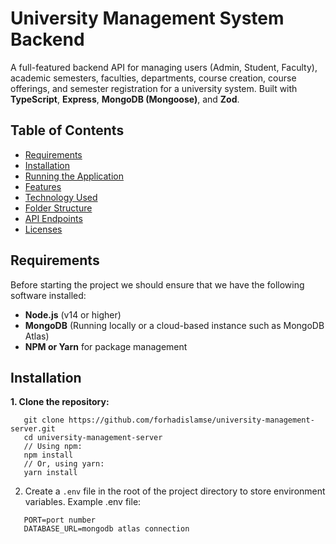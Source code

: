# University Management System Backend

A full-featured backend API for managing users (Admin, Student, Faculty), academic semesters, faculties, departments, course creation, course offerings, and semester registration for a university system. Built with **TypeScript**, **Express**, **MongoDB (Mongoose)**, and **Zod**.

## Table of Contents

- [Requirements](#requirements)
- [Installation](#installation)
- [Running the Application](#running-the-application)
- [Features](#features)
- [Technology Used](#technology-used)
- [Folder Structure](#folder-structure)
- [API Endpoints](#api-endpoints)
- [Licenses](#licenses)

## Requirements

Before starting the project we should ensure that we have the following software installed:

- **Node.js** (v14 or higher)
- **MongoDB** (Running locally or a cloud-based instance such as MongoDB Atlas)
- **NPM or Yarn** for package management

## Installation

**1. Clone the repository:**

```
   git clone https://github.com/forhadislamse/university-management-server.git
   cd university-management-server
   // Using npm:
   npm install
   // Or, using yarn:
   yarn install
```

2. Create a `.env` file in the root of the project directory to store environment variables. Example .env file:

```
   PORT=port number
   DATABASE_URL=mongodb atlas connection
```
